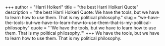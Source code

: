 +++
author = "Harri Holkeri"
title = "the best Harri Holkeri Quote"
description = "the best Harri Holkeri Quote: We have the tools, but we have to learn how to use them. That is my political philosophy."
slug = "we-have-the-tools-but-we-have-to-learn-how-to-use-them-that-is-my-political-philosophy"
quote = '''We have the tools, but we have to learn how to use them. That is my political philosophy.'''
+++
We have the tools, but we have to learn how to use them. That is my political philosophy.
